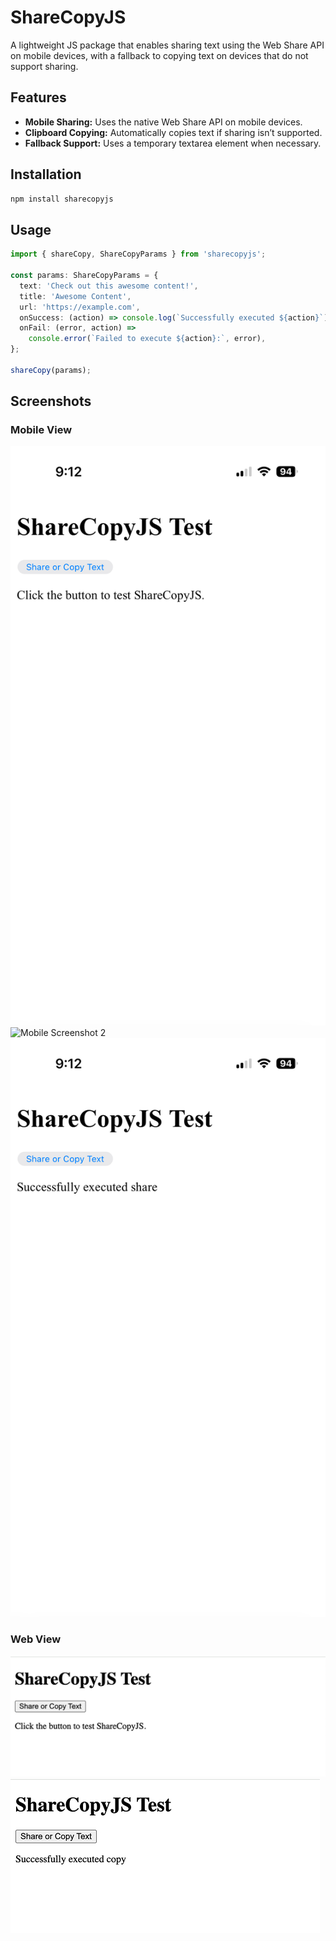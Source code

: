 # ShareCopyJS

A lightweight JS package that enables sharing text using the Web Share API on mobile devices, with a fallback to copying text on devices that do not support sharing.

## Features

- **Mobile Sharing:** Uses the native Web Share API on mobile devices.
- **Clipboard Copying:** Automatically copies text if sharing isn’t supported.
- **Fallback Support:** Uses a temporary textarea element when necessary.

## Installation

```bash
npm install sharecopyjs
```

## Usage

```ts
import { shareCopy, ShareCopyParams } from 'sharecopyjs';

const params: ShareCopyParams = {
  text: 'Check out this awesome content!',
  title: 'Awesome Content',
  url: 'https://example.com',
  onSuccess: (action) => console.log(`Successfully executed ${action}`),
  onFail: (error, action) =>
    console.error(`Failed to execute ${action}:`, error),
};

shareCopy(params);
```

## Screenshots
### Mobile View
![Mobile Screenshot 1](https://github.com/kingflamez/sharecopyjs/raw/main/SCREENSHOTS/Mobile1.jpg)
![Mobile Screenshot 2](https://github.com/kingflamez/sharecopyjs/raw/main/SCREENSHOTS/Mobile2.jpgg)
![Mobile Screenshot 3](https://github.com/kingflamez/sharecopyjs/raw/main/SCREENSHOTS/Mobile3.jpg)

### Web View
![Web Screenshot 1](https://github.com/kingflamez/sharecopyjs/raw/main/SCREENSHOTS/Web1.jpg)
![Web Screenshot 2](https://github.com/kingflamez/sharecopyjs/raw/main/SCREENSHOTS/Web2.jpg)